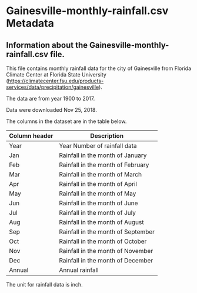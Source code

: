 # Gainesville-monthly-rainfall.csv Metadata

## Information about the Gainesville-monthly-rainfall.csv file.

This file contains monthly rainfall data for the city of Gainesville from Florida Climate Center at Florida State University (https://climatecenter.fsu.edu/products-services/data/precipitation/gainesville).

The data are from year 1900 to 2017.


Data were downloaded Nov 25, 2018.


The columns in the dataset are in the table below.

Column header | Description
--------------|------------
Year | Year Number of rainfall data
Jan | Rainfall in the month of January
Feb | Rainfall in the month of February
Mar | Rainfall in the month of March
Apr | Rainfall in the month of April
May | Rainfall in the month of May
Jun | Rainfall in the month of June
Jul | Rainfall in the month of July
Aug | Rainfall in the month of August
Sep | Rainfall in the month of September
Oct | Rainfall in the month of October
Nov | Rainfall in the month of November
Dec | Rainfall in the month of December
Annual | Annual rainfall

The unit for rainfall data is inch.
